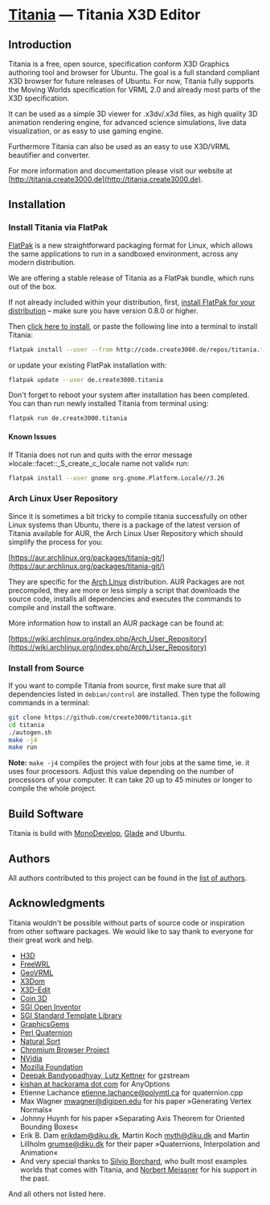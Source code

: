 [Titania](http://titania.create3000.de/) — Titania X3D Editor
==================================================

Introduction
--------------------------------------

Titania is a free, open source, specification conform X3D Graphics authoring tool and browser for Ubuntu. The goal is a 
full standard compliant X3D browser for future releases of Ubuntu. For now, Titania fully supports the Moving Worlds 
specification for VRML 2.0 and already most parts of the X3D specification.

It can be used as a simple 3D viewer for .x3dv/.x3d files, as high quality 3D animation rendering engine, for advanced 
science simulations, live data visualization, or as easy to use gaming engine.

Furthermore Titania can also be used as an easy to use X3D/VRML beautifier and converter.

For more information and documentation please visit our website at [http://titania.create3000.de](http://titania.create3000.de).

Installation
--------------------------------------

### Install Titania via FlatPak

[FlatPak](http://flatpak.org/) is a new straightforward packaging format for Linux, which allows the same applications
to run in a sandboxed environment, across any modern distribution.

We are offering a stable release of Titania as a FlatPak bundle, which runs out of the box.

If not already included within your distribution, first, [install FlatPak for your distribution](http://flatpak.org/getting.html) – make
sure you have version 0.8.0 or higher.

Then [click here to install](http://code.create3000.de/repos/titania.flatpakref), or paste the following line into a terminal to install Titania:

```bash
flatpak install --user --from http://code.create3000.de/repos/titania.flatpakref
```

or update your existing FlatPak installation with:

```bash
flatpak update --user de.create3000.titania
```

Don't forget to reboot your system after installation has been completed. You can than run newly installed Titania from terminal using:

```bash
flatpak run de.create3000.titania
```

#### Known Issues

If Titania does not run and quits with the error message »locale::facet::_S_create_c_locale name not valid« run:

```bash
flatpak install --user gnome org.gnome.Platform.Locale//3.26
```

### Arch Linux User Repository

Since it is sometimes a bit tricky to compile titania successfully on other Linux systems than Ubuntu, there is a
package of the latest version of Titania available for AUR, the Arch Linux User Repository which should simplify the
process for you:

[https://aur.archlinux.org/packages/titania-git/](https://aur.archlinux.org/packages/titania-git/)

They are specific for the [Arch Linux](https://www.archlinux.org/) distribution. AUR Packages are not precompiled, they
are more or less simply a script that downloads the source code, installs all dependencies and executes the commands to
compile and install the software.

More information how to install an AUR package can be found at:

[https://wiki.archlinux.org/index.php/Arch_User_Repository](https://wiki.archlinux.org/index.php/Arch_User_Repository)


### Install from Source

If you want to compile Titania from source, first make sure that all dependencies listed in `debian/control` are
installed. Then type the following commands in a terminal:

```bash
git clone https://github.com/create3000/titania.git
cd titania
./autogen.sh
make -j4
make run
```

**Note:** `make -j4` compiles the project with four jobs at the same time, ie. it uses four processors. Adjust this 
value depending on the number of processors of your computer.  It can take 20 up to 45 minutes or longer to compile the
whole project.


Build Software
--------------------------------------
Titania is build with [MonoDevelop](http://www.monodevelop.com/), [Glade](https://glade.gnome.org/) and Ubuntu.


Authors
--------------------------------------
All authors contributed to this project can be found in the [list of authors](AUTHORS.md).


Acknowledgments
--------------------------------------

Titania wouldn't be possible without parts of source code or inspiration from other software packages. We would like to 
say thank to everyone for their great work and help.

* [H3D](http://www.h3dapi.org/)
* [FreeWRL](http://freewrl.sourceforge.net/)
* [GeoVRML](http://www.ai.sri.com/geovrml/)
* [X3Dom](http://www.x3dom.org/)
* [X3D-Edit](https://savage.nps.edu/X3D-Edit/)
* [Coin 3D](https://bitbucket.org/Coin3D/coin/wiki/Home)
* [SGI Open Inventor](http://oss.sgi.com/projects/inventor/)
* [SGI Standard Template Library](https://www.sgi.com/tech/stl/)
* [GraphicsGems](http://tog.acm.org/resources/GraphicsGems/)
* [Perl Quaternion](http://search.cpan.org/~jchin/Math-Quaternion-0.02/lib/Math/Quaternion.pm)
* [Natural Sort](https://github.com/jjk-jacky/natsort)
* [Chromium Browser Project](https://www.chromium.org/)
* [NVidia](http://www.nvidia.de/page/home.html)
* [Mozilla Foundation](https://www.mozilla.org/de/)
* [Deepak Bandyopadhyay, Lutz Kettner](http://www.cs.unc.edu/Research/compgeom/gzstream/) for gzstream
* [kishan at hackorama dot com](http://www.hackorama.com) for AnyOptions
* Etienne Lachance <etienne.lachance@polymtl.ca> for quaternion.cpp
* Max Wagner <mwagner@digipen.edu> for his paper »Generating Vertex Normals«
* Johnny Huynh for his paper »Separating Axis Theorem for Oriented Bounding Boxes«
* Erik B. Dam <erikdam@diku.dk>, Martin Koch <myth@diku.dk> and Martin Lillholm <grumse@diku.dk> for their paper »Quaternions, Interpolation and Animation«
* And very special thanks to [Silvio Borchard](http://www.union3d.net/), who built most examples worlds that comes with Titania, and [Norbert Meissner](http://www.norbertmeissner.info/) for his support in the past.

And all others not listed here.
